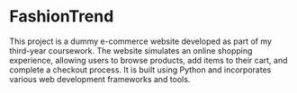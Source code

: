 # FashionTrend
This project is a dummy e-commerce website developed as part of my third-year coursework. The website simulates an online shopping experience, allowing users to browse products, add items to their cart, and complete a checkout process. It is built using Python and incorporates various web development frameworks and tools.
